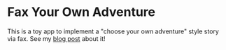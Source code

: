 # Fax Your Own Adventure

This is a toy app to implement a "choose your own adventure" style story via fax. See my [blog post]() about it!
